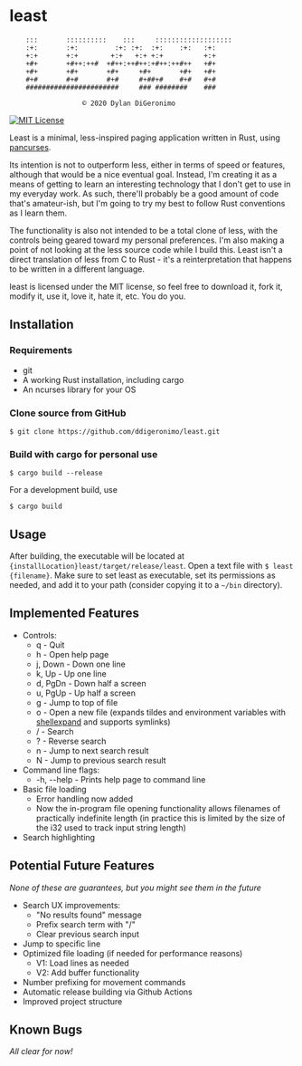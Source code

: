 # least


        :::       ::::::::::    :::     :::::::::::::::::::
        :+:       :+:         :+: :+:  :+:    :+:   :+:
        +:+       +:+        +:+   +:+ +:+          +:+
        +#+       +#++:++#  +#++:++#++:+#++:++#++   +#+
        +#+       +#+       +#+     +#+       +#+   +#+
        #+#       #+#       #+#     #+##+#    #+#   #+#
        #######################     ### ########    ###

                      © 2020 Dylan DiGeronimo
                      
[![MIT License](https://img.shields.io/github/license/ddigeronimo/least)](https://github.com/ddigeronimo/least/blob/master/LICENSE)

Least is a minimal, less-inspired paging application written in Rust, using [pancurses](https://crates.io/crates/pancurses).

Its intention is not to outperform less, either in terms of speed or features, although that would be a nice eventual goal. Instead, I'm creating it as a means of getting to learn an interesting technology that I don't get to use in my everyday work. As such, there'll probably be a good amount of code that's amateur-ish, but I'm going to try my best to follow Rust conventions as I learn them.

The functionality is also not intended to be a total clone of less, with the controls being geared toward my personal preferences. I'm also making a point of not looking at the less source code while I build this. Least isn't a direct translation of less from C to Rust - it's a reinterpretation that happens to be written in a different language. 

least is licensed under the MIT license, so feel free to download it, fork it, modify it, use it, love it, hate it, etc. You do you.

## Installation
### Requirements
- git
- A working Rust installation, including cargo
- An ncurses library for your OS

### Clone source from GitHub
    $ git clone https://github.com/ddigeronimo/least.git

### Build with cargo for personal use
    $ cargo build --release

For a development build, use
    
    $ cargo build

## Usage
After building, the executable will be located at `{installLocation}least/target/release/least`. Open a text file with `$ least {filename}`. Make sure to set least as executable, set its permissions as needed, and add it to your path (consider copying it to a `~/bin` directory).

## Implemented Features
- Controls:
    - q - Quit
    - h - Open help page
    - j, Down - Down one line 
    - k, Up - Up one line
    - d, PgDn - Down half a screen
    - u, PgUp - Up half a screen
    - g - Jump to top of file
    - o - Open a new file (expands tildes and environment variables with [shellexpand](https://crates.io/crates/shellexpand) and supports symlinks)
    - / - Search
    - ? - Reverse search
    - n - Jump to next search result
    - N - Jump to previous search result
- Command line flags:
    - -h, --help - Prints help page to command line
- Basic file loading
    - Error handling now added
    - Now the in-program file opening functionality allows filenames of practically indefinite length (in practice this is limited by the size of the i32 used to track input string length)
- Search highlighting

## Potential Future Features
*None of these are guarantees, but you might see them in the future*
- Search UX improvements:
    - "No results found" message
    - Prefix search term with "/"
    - Clear previous search input
- Jump to specific line
- Optimized file loading (if needed for performance reasons)
    - V1: Load lines as needed
    - V2: Add buffer functionality
- Number prefixing for movement commands
- Automatic release building via Github Actions
- Improved project structure

## Known Bugs
*All clear for now!*